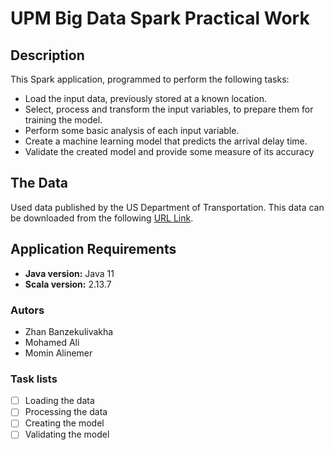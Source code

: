 # UPM Big Data Spark Practical Work

## Description
This Spark application, programmed to perform the following tasks:
- Load the input data, previously stored at a known location.
- Select, process and transform the input variables, to prepare them for training the model.
- Perform some basic analysis of each input variable.
- Create a machine learning model that predicts the arrival delay time.
- Validate the created model and provide some measure of its accuracy

## The Data
Used data published by the US Department of Transportation. This
data can be downloaded from the following [URL Link](https://dataverse.harvard.edu/dataset.xhtml?persistentId=doi:10.7910/DVN/HG7NV7).

## Application Requirements
- **Java version:** Java 11
- **Scala version:** 2.13.7

### Autors
* Zhan Banzekulivakha
* Mohamed Ali
* Momin Alinemer

### Task lists
- [ ] Loading the data 
- [ ] Processing the data 
- [ ] Creating the model
- [ ] Validating the model
